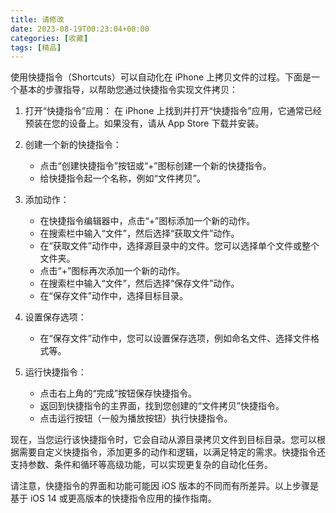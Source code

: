 ```yaml
---
title: 请修改
date: 2023-08-19T00:23:04+08:00
categories: [收藏]
tags: [精品]
---
```


使用快捷指令（Shortcuts）可以自动化在 iPhone 上拷贝文件的过程。下面是一个基本的步骤指导，以帮助您通过快捷指令实现文件拷贝：

1. 打开“快捷指令”应用：
   在 iPhone 上找到并打开“快捷指令”应用，它通常已经预装在您的设备上。如果没有，请从 App Store 下载并安装。

2. 创建一个新的快捷指令：
   - 点击“创建快捷指令”按钮或“+”图标创建一个新的快捷指令。
   - 给快捷指令起一个名称，例如“文件拷贝”。

3. 添加动作：
   - 在快捷指令编辑器中，点击“+”图标添加一个新的动作。
   - 在搜索栏中输入“文件”，然后选择“获取文件”动作。
   - 在“获取文件”动作中，选择源目录中的文件。您可以选择单个文件或整个文件夹。
   - 点击“+”图标再次添加一个新的动作。
   - 在搜索栏中输入“文件”，然后选择“保存文件”动作。
   - 在“保存文件”动作中，选择目标目录。

4. 设置保存选项：
   - 在“保存文件”动作中，您可以设置保存选项，例如命名文件、选择文件格式等。

5. 运行快捷指令：
   - 点击右上角的“完成”按钮保存快捷指令。
   - 返回到快捷指令的主界面，找到您创建的“文件拷贝”快捷指令。
   - 点击运行按钮（一般为播放按钮）执行快捷指令。

现在，当您运行该快捷指令时，它会自动从源目录拷贝文件到目标目录。您可以根据需要自定义快捷指令，添加更多的动作和逻辑，以满足特定的需求。快捷指令还支持参数、条件和循环等高级功能，可以实现更复杂的自动化任务。

请注意，快捷指令的界面和功能可能因 iOS 版本的不同而有所差异。以上步骤是基于 iOS 14 或更高版本的快捷指令应用的操作指南。